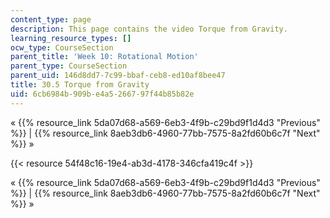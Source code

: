 ```yaml
---
content_type: page
description: This page contains the video Torque from Gravity.
learning_resource_types: []
ocw_type: CourseSection
parent_title: 'Week 10: Rotational Motion'
parent_type: CourseSection
parent_uid: 146d8dd7-7c99-bbaf-ceb8-ed10af8bee47
title: 30.5 Torque from Gravity
uid: 6cb6984b-909b-e4a5-2667-97f44b85b82e
---
```


« {{% resource_link 5da07d68-a569-6eb3-4f9b-c29bd9f1d4d3 "Previous" %}} | {{% resource_link 8aeb3db6-4960-77bb-7575-8a2fd60b6c7f "Next" %}} »

{{< resource 54f48c16-19e4-ab3d-4178-346cfa419c4f >}}

« {{% resource_link 5da07d68-a569-6eb3-4f9b-c29bd9f1d4d3 "Previous" %}} | {{% resource_link 8aeb3db6-4960-77bb-7575-8a2fd60b6c7f "Next" %}} »